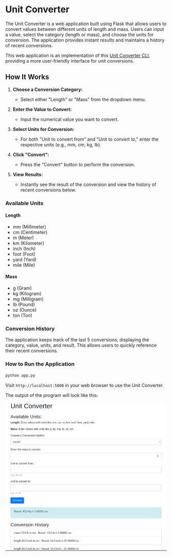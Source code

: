 # Unit Converter

The Unit Converter is a web application built using Flask that allows users to convert values between different units of length and mass. Users can input a value, select the category (length or mass), and choose the units for conversion. The application provides instant results and maintains a history of recent conversions.

This web application is an implementation of this [Unit Converter CLI](https://github.com/joj-macho/Pythological-Playground/tree/main/converter), providing a more user-friendly interface for unit conversions.


## How It Works

1. **Choose a Conversion Category:**
   - Select either "Length" or "Mass" from the dropdown menu.

2. **Enter the Value to Convert:**
   - Input the numerical value you want to convert.

3. **Select Units for Conversion:**
   - For both "Unit to convert from" and "Unit to convert to," enter the respective units (e.g., mm, cm, kg, lb).

4. **Click "Convert":**
   - Press the "Convert" button to perform the conversion.

5. **View Results:**
   - Instantly see the result of the conversion and view the history of recent conversions below.

### Available Units

#### Length
- mm (Millimeter)
- cm (Centimeter)
- m (Meter)
- km (Kilometer)
- inch (Inch)
- foot (Foot)
- yard (Yard)
- mile (Mile)

#### Mass
- g (Gram)
- kg (Kilogram)
- mg (Milligram)
- lb (Pound)
- oz (Ounce)
- ton (Ton)

### Conversion History

The application keeps track of the last 5 conversions, displaying the category, value, units, and result. This allows users to quickly reference their recent conversions.

### How to Run the Application

```bash
python app.py
```

Visit `http://localhost:5000` in your web browser to use the Unit Converter.

The output of the program will look like this:

![Converter Output](output/converter-output.gif)